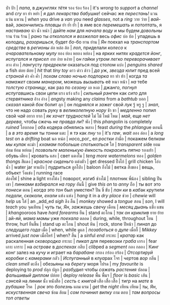 ป่า ป้า        | *папа*, в _джунглях_ _тётя_
รอง ร่อง ร้อง  | it's *wrong* to _support_ a _channel_ and _cry_
ยา ย่า หย่า    | *я* дал _лекарства_ _бабушке_! сейчас же _перестань_!
แวน แว่น แหวน | *when* you drive a _van_ you need _glasses_, not a _ring_
วาย ว่าย      | *вай*-вай, _закончились_ _пловцы_
ยำ ย่ำ ย้ำ     | в *ям*е все _перемешать_ и _потоптать_, я _настаиваю_
นำ น้ำ หนำ    | дайте *нам* для _начала_ _воду_ и мы будем _довольны_
ราน ร่าน ร้าน  | *ран*о ты _откололся_ и _возжелал_ весь _офис_
บ่อ บ้อ        | упадешь в _колодец_, _разоришься_, будет *бо*-бо
ยาน ย่าน      | *Ян* поехал на _транспортом средстве_ в _регионы_
ล่อ หล่อ ล้อ    | *ло*л, приделали _колесо_ к _очаровательному_ _мулу_
ยอง ย่อง หยอง หย่อง | на _ярких_ _нитях_ _крадется_ *йонг*, _испугался_ и _присел_
งาย ง่าย หง่าย | о*н гай*ки _утром_ _легко_ _переворачивает_
ลาง ล่าง      | *ланг*усту _предрекли_ оказаться _под_ столом
แบ่ง          | *peng*uins _shared_ a fish
ต่อย ต้อย      | _hit_ that _tiny_ *toy*
ดาว ด่าว ด้าว  | *да у*ж, _звезда_ _юлит_ пред всей _страной_
คำ ค่ำ ค้ำ     | ло*хам* _слово_ _ночью_ _подпорка_
ทา ท่า ท้า     | когда *та* _намажет_ своим _манером_, можешь _вызывать_ её 
หนา หน้า      | *на* тебе _толстую_ _страницу_, как раз по _сезону_
งอ หงอ       | джа*нго*, _погнул_ _испугавшись_ свои цепи
แรง แร่ง แร้ง  | _сильный_ *рэнг*ен как _сито_ для _стервятника_
อ้าง อ่าง      | *ang*sty making any _claims_ from a _bathtub_
บอก          | _сказал_ какой *бок* болит
ลุก           | он _поднялся_ и _зажег_ свой *лук*
รู้ หรู รู       | _знал_, что не надо совать *ру*ку в _великолепную_ _нору_
ช้า ชา        | _медленно_ попил свой _*ча*й_
อยาก ยาก     | *як* _хочет_ _трудностей_
ไม่ ไม้ ไหม้ ไหม | *май*, еще _нет_ _дерева_, чтобы _сжечь_ _не правда ли_?
พัง           | this *phang*olin is completely _ruined_
โอบกอด       | *об*а *код*ера _обнялись_
พลาง         | feast _during_ the *phlang*ue
ตอนนี้         | а _в это время_ ты *тонни*
แตะ          | я *тэ* как _пну_
รอ           | it's *raw*, _wait_
ลอง ล่อง      | a *long* _test_ on a _drifting_ boat
นอ หน่อ       | *но*со_рог_ ел _ростки_
กำมือ         | покажем бел*кам мы* _кулак_
คะมำ         | *кхамам* побольше _спотыкаться_
ใส           | _transparent_ *si*de
ยอม ย่อม ย้อม หย่อม | _позвольте_ _маленькую_ *ём*кость _покрасить_ _пятно_
รองเท้า       | обувь
เตียง         | кровать
แสง          | свет 
แตงโม        | *teng more* _watermelons_
ทอง          | _golden_ *thong*s
สีแดง         | _красное_ *сиденьг*о
แต่งตัว        | get dressed
ปิ้งไก่         | grill chicken
โอ่งน้ำ        | water jar
ทาแป้ง        | пудриться
ลูกโป่ง        | baloon
กิ่งไม้         | ветка
สิ่งของ        | вещь, объект
วิ่งแข่ง        | running race   
ส่องไฟ        | shine a light
ทางโค้ง       | поворот, изгиб
ช่างไม้        | плотник
พี่น้อง         | sibling
ปีนเขา        | *пинками* _взбирался на гору_
อันนี้          | give _this on_ to *anny*
ถือ           | *ты* вот это _понеси_
ตอน          | _когда_ это *тон* был уместен?
ปั่น ขี่ ขับ      | *пан ки* в *каб*ак _крутили педали_, _скакали_, _ехали_
แห้ง แห่ง      | *hang* it in a _dry_ _place_
ช่วย          | *chewie* will _help_ us
ใส่           | an _add_ed *sigh*
ลิง ลิ้น        | _monkey_ showed a _tongue_
สอน          | *son*, I will _teach_ you
จุดเทียน       | *чуть* *ты*, *Ян*, _зажжешь_ _свечу_
เดือน         | _месяц_ *дыан*ь
แข็ง แขน      | *khang*ooroos have _hard_ _forearms_
ยืน           | stand
ตะโกน        | *так он* _криклив_
ยาย ย้าย      | ай-*яй*, _мама мамы_ уже *поехала*
ตลอด         | during, while, throughout
โยน         ​ | throw, hurl
ยืนขึ้น         | stand up
ตะโกน        | shout
หิน           | rock, stone
ปีหน้า         | *пина*л до _следущего года_
เมื่อ          | when, while
ดูแล          | _позаботься_ о *дуле*
เมื่อกี้         | *Mikkey* arrived _just now_
เมื่อไหร่       | when?
สิ้น           | a *sin*ful _end_
กระทะ        | *крата*р как раскаленная _сковородка_
กระบะ        | _пикап_ для перевозки *граба*
เกรง         | fear
เกาะ เกราะ   | на _острове_ в _доспехах_
กลีบ          | *clib*ped a _segment_
กอง กลอง     | Кинг *конг* залез на _кучу_ и играет на _барабане_
กรอง กร่อง กร้อง | _Отсортируй_ _коробки_ с _камерами_
กลัว          | _Испуганный_ в *клуа*рах
โจร          | *чер*тов _вор_
กลิ่น          | *clean* _smell_
ตะลิ่ง         | обезьяны на _берегу_ моря
โปรด         | my _favourite_ is deploying to *prod*
ปลุก ปลูก      | _разбудил_ чтобы _сажать растения_
ปลอม         | _фальшивый_ ди*плом*
ปล่อย         | de*ploy* _release_
พื้น พื้นฯ       | _floor_ is _basic_
เส้น          | *сэн*сей на _линии_
นั่ง หนังสือ     | _сесть_ с _книгой_
เสือ เสื่อ เสื้อ  | _тигр_ на _мате_ в _рубашке_
โรค         ​ | *рок* это _болезнь_
แถม แรม      | _get_ the _night_
เทียน เทียม    | *ты, Ян*, _искуственная_ _свеча_
ซ่อม ส้อม      | *сом* _починил_ _вилку_
ถาม ตอบ      | *там* _вопросы_ *топ* _ответы_
